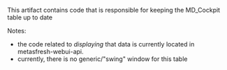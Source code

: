 This artifact contains code that is responsible for keeping the MD_Cockpit table up to date

Notes:
* the code related to *displaying* that data is currently located in metasfresh-webui-api.
* currently, there is no generic/"swing" window for this table  
